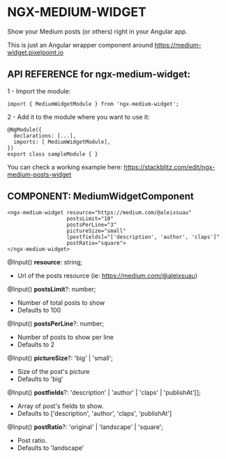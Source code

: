 # NGX-MEDIUM-WIDGET
Show your Medium posts (or others) right in your Angular app.

This is just an Angular wrapper component around https://medium-widget.pixelpoint.io



## API REFERENCE for ngx-medium-widget:

1 - Import the module:

  ```
  import { MediumWidgetModule } from 'ngx-medium-widget';
  ```

2 - Add it to the module where you want to use it:

  ```
  @NgModule({
    declarations: [...],
    imports: [ MediumWidgetModule],
  })
  export class sampleModule { }
  ```

You can check a working example here: https://stackblitz.com/edit/ngx-medium-posts-widget



## COMPONENT: MediumWidgetComponent

```
<ngx-medium-widget resource="https://medium.com/@aleixsuau"
                   postsLimit="10"
                   postsPerLine="3"
                   pictureSize="small"
                   [postfields]="['description', 'author', 'claps']"
                   postRatio="square">
</ngx-medium-widget>
```

@Input()
**resource**: string;
- Url of the posts resource (ie: https://medium.com/@aleixsuau)

@Input()
**postsLimit**?: number;
- Number of total posts to show
- Defaults to 100

@Input()
**postsPerLine**?: number;
- Number of posts to show per line
- Defaults to 2

@Input()
**pictureSize**?: 'big' | 'small';
- Size of the post's picture
- Defaults to 'big'

@Input()
**postfields**?: 'description' | 'author' | 'claps' | 'publishAt'[];
- Array of post's fields to show.
- Defaults to ['description', 'author', 'claps', 'publishAt']

@Input()
**postRatio**?: 'original' | 'landscape' | 'square';
- Post ratio.
- Defaults to 'landscape'

